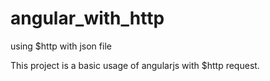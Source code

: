 # angular_with_http
using $http with json file

This project is a basic usage of angularjs with $http request. 

